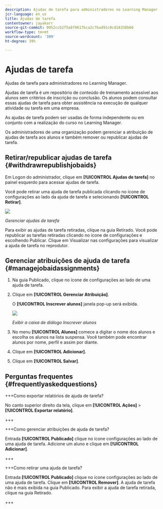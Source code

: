 ```yaml
---
description: Ajudas de tarefa para administradores no Learning Manager.
jcr-language: en_us
title: Ajudas de tarefa
contentowner: jayakarr
source-git-commit: 0052ccb2f5a8f9617bca2c7bad91c0cd18338b66
workflow-type: tm+mt
source-wordcount: '309'
ht-degree: 39%

---
```




# Ajudas de tarefa

Ajudas de tarefa para administradores no Learning Manager.

Ajudas de tarefa é um repositório de conteúdo de treinamento acessível aos alunos sem critérios de inscrição ou conclusão. Os alunos podem consultar essas ajudas de tarefa para obter assistência na execução de qualquer atividade ou tarefa em uma empresa.

As ajudas de tarefa podem ser usadas de forma independente ou em conjunto com a realização do curso no Learning Manager.

Os administradores de uma organização podem gerenciar a atribuição de ajudas de tarefa aos alunos e também remover ou republicar ajudas de tarefa.

## Retirar/republicar ajudas de tarefa {#withdrawrepublishjobaids}

Em Logon do administrador, clique em **[!UICONTROL Ajudas de tarefa]** no painel esquerdo para acessar ajudas de tarefa.

Você pode retirar uma ajuda de tarefa publicada clicando no ícone de configurações ao lado da ajuda de tarefa e selecionando **[!UICONTROL Retirar]**.

![](assets/withdraw-job-aids-admin.png)

*Gerenciar ajudas de tarefa*

Para exibir as ajudas de tarefa retiradas, clique na guia Retirado. Você pode republicar as tarefas retiradas clicando no ícone de configurações e escolhendo Publicar. Clique em Visualizar nas configurações para visualizar a ajuda de tarefa no reprodutor.

## Gerenciar atribuições de ajuda de tarefa {#managejobaidassignments}

1. Na guia Publicado, clique no ícone de configurações ao lado de uma ajuda de tarefa.


1. Clique em **[!UICONTROL Gerenciar Atribuição]**.

   O **[!UICONTROL Inscrever alunos]** janela pop-up será exibida.

   ![](assets/enroll-learners-job-aids.png)

   *Exibir a caixa de diálogo Inscrever alunos*

1. No menu **[!UICONTROL Alunos]** comece a digitar o nome dos alunos e escolha os alunos na lista suspensa. Você também pode encontrar alunos por nome, perfil e assim por diante.
1. Clique em **[!UICONTROL Adicionar].**
1. Clique em **[!UICONTROL Salvar]**.

## Perguntas frequentes {#frequentlyaskedquestions}

+++Como exportar relatórios de ajuda de tarefa?

No canto superior direito da tela, clique em **[!UICONTROL Ações]** > **[!UICONTROL Exportar relatório]**.

+++

+++Como gerenciar atribuições de ajuda de tarefa?

Entrada **[!UICONTROL Publicado]** clique no ícone configurações ao lado de uma ajuda de tarefa. Adicione um aluno e clique em **[!UICONTROL Adicionar]**.

+++

+++Como retirar uma ajuda de tarefa?

Entrada **[!UICONTROL Publicado]** clique no ícone configurações ao lado de uma ajuda de tarefa. Clique em **[!UICONTROL Remover]**. A ajuda de tarefa não é mais exibida na guia Publicado. Para exibir a ajuda de tarefa retirada, clique na guia Retirado.

+++
